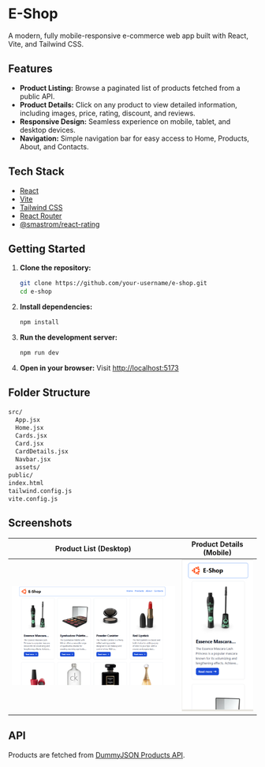 # E-Shop

A modern, fully mobile-responsive e-commerce web app built with React, Vite, and Tailwind CSS.

## Features

- **Product Listing:** Browse a paginated list of products fetched from a public API.
- **Product Details:** Click on any product to view detailed information, including images, price, rating, discount, and reviews.
- **Responsive Design:** Seamless experience on mobile, tablet, and desktop devices.
- **Navigation:** Simple navigation bar for easy access to Home, Products, About, and Contacts.

## Tech Stack

- [React](https://react.dev/)
- [Vite](https://vitejs.dev/)
- [Tailwind CSS](https://tailwindcss.com/)
- [React Router](https://reactrouter.com/)
- [@smastrom/react-rating](https://www.npmjs.com/package/@smastrom/react-rating)

## Getting Started

1. **Clone the repository:**
   ```sh
   git clone https://github.com/your-username/e-shop.git
   cd e-shop
   ```

2. **Install dependencies:**
   ```sh
   npm install
   ```

3. **Run the development server:**
   ```sh
   npm run dev
   ```

4. **Open in your browser:**
   Visit [http://localhost:5173](http://localhost:5173)

## Folder Structure

```
src/
  App.jsx
  Home.jsx
  Cards.jsx
  Card.jsx
  CardDetails.jsx
  Navbar.jsx
  assets/
public/
index.html
tailwind.config.js
vite.config.js
```

## Screenshots

| Product List (Desktop) | Product Details (Mobile) |
|------------------------|--------------------------|
| ![Product List](src/assets/window.png) | ![Product Details](src/assets/mobile.png) |

## API

Products are fetched from [DummyJSON Products API](https://dummyjson.com/products).


